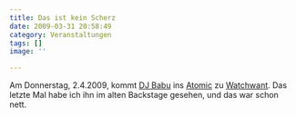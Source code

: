 ```yaml
---
title: Das ist kein Scherz
date: 2009-03-31 20:58:49
category: Veranstaltungen
tags: []
image: ''

---
```


Am Donnerstag, 2.4.2009, kommt [DJ Babu](http://www.myspace.com/djbabu) ins [Atomic](http://www.atomic.de) zu [Watchwant](http://www.whatchawant.net/). Das letzte Mal habe ich ihn im alten Backstage gesehen, und das war schon nett.
